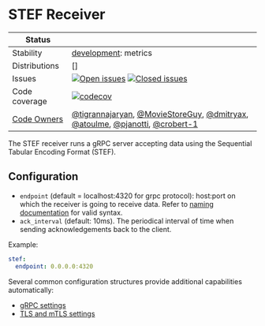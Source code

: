 # STEF Receiver

<!-- status autogenerated section -->
| Status        |           |
| ------------- |-----------|
| Stability     | [development]: metrics   |
| Distributions | [] |
| Issues        | [![Open issues](https://img.shields.io/github/issues-search/open-telemetry/opentelemetry-collector-contrib?query=is%3Aissue%20is%3Aopen%20label%3Areceiver%2Fstef%20&label=open&color=orange&logo=opentelemetry)](https://github.com/open-telemetry/opentelemetry-collector-contrib/issues?q=is%3Aopen+is%3Aissue+label%3Areceiver%2Fstef) [![Closed issues](https://img.shields.io/github/issues-search/open-telemetry/opentelemetry-collector-contrib?query=is%3Aissue%20is%3Aclosed%20label%3Areceiver%2Fstef%20&label=closed&color=blue&logo=opentelemetry)](https://github.com/open-telemetry/opentelemetry-collector-contrib/issues?q=is%3Aclosed+is%3Aissue+label%3Areceiver%2Fstef) |
| Code coverage | [![codecov](https://codecov.io/github/open-telemetry/opentelemetry-collector-contrib/graph/main/badge.svg?component=receiver_stef)](https://app.codecov.io/gh/open-telemetry/opentelemetry-collector-contrib/tree/main/?components%5B0%5D=receiver_stef&displayType=list) |
| [Code Owners](https://github.com/open-telemetry/opentelemetry-collector-contrib/blob/main/CONTRIBUTING.md#becoming-a-code-owner)    | [@tigrannajaryan](https://www.github.com/tigrannajaryan), [@MovieStoreGuy](https://www.github.com/MovieStoreGuy), [@dmitryax](https://www.github.com/dmitryax), [@atoulme](https://www.github.com/atoulme), [@pjanotti](https://www.github.com/pjanotti), [@crobert-1](https://www.github.com/crobert-1) |

[development]: https://github.com/open-telemetry/opentelemetry-collector/blob/main/docs/component-stability.md#development
<!-- end autogenerated section -->

The STEF receiver runs a gRPC server accepting data using the Sequential Tabular Encoding Format (STEF).

## Configuration

- `endpoint` (default = localhost:4320 for grpc protocol):
  host:port on which the receiver is going to receive data. Refer to
  [naming documentation](https://github.com/grpc/grpc/blob/master/doc/naming.md)
  for valid syntax.
- `ack_interval` (default: 10ms). The periodical interval of time when sending acknowledgements back to the client.

Example:

```yaml
stef:
  endpoint: 0.0.0.0:4320
```

Several common configuration structures provide additional capabilities automatically:

- [gRPC settings](https://github.com/open-telemetry/opentelemetry-collector/blob/main/config/configgrpc/README.md)
- [TLS and mTLS settings](https://github.com/open-telemetry/opentelemetry-collector/blob/main/config/configtls/README.md)